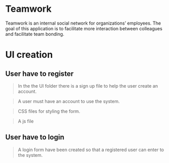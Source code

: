 # Teamwork
Teamwork is an internal social network for organizations’ employees. The goal of this application is to facilitate more interaction between colleagues and facilitate team bonding.

# UI creation

## User have to register
> In the the UI folder there is a sign up file to help the user create an account.

> A user must have an account to use the system.

> CSS files for styling the form.

> A js file

## User have to login

> A login form have been created so that a registered user can enter to the system.

> 
